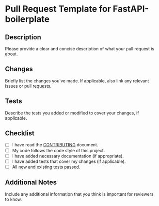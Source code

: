 # Pull Request Template for FastAPI-boilerplate

## Description

Please provide a clear and concise description of what your pull request is about.

## Changes

Briefly list the changes you've made. If applicable, also link any relevant issues or pull requests.

## Tests

Describe the tests you added or modified to cover your changes, if applicable.

## Checklist

- [ ] I have read the [CONTRIBUTING](CONTRIBUTING.md) document.
- [ ] My code follows the code style of this project.
- [ ] I have added necessary documentation (if appropriate).
- [ ] I have added tests that cover my changes (if applicable).
- [ ] All new and existing tests passed.

## Additional Notes

Include any additional information that you think is important for reviewers to know.

